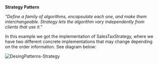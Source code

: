 **Strategy Pattern**

*"Define a family of algorithms, encapsulate each one, and make them interchangeable. Strategy lets the algorithm vary independently from clients that use it."*


In this example we got the implementation of SalesTaxStrategy, where we have two different concrete implementations that may change depending on the order information. See diagram below:

![DesingPatterns-Strategy](https://user-images.githubusercontent.com/11037848/147114870-d18e0687-5c39-4e30-9a60-8981b2ad6bac.png)
